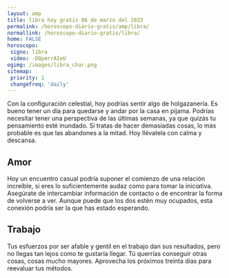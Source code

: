 ```yaml
---
layout: amp
title: libra hoy gratis 06 de marzo del 2023 
permalink: /horoscopo-diario-gratis/amp/libra/
normallink: /horoscopo-diario-gratis/libra/
home: FALSE
horoscopo:
 signo: libra
 video: -DQpmrrAIeU
ogimg: /images/libra_char.png
sitemap:
 priority: 1
 changefreq: 'daily'
---
```



Con la configuración celestial, hoy podrías sentir algo de holgazanería. Es bueno tener un día para quedarse y andar por la casa en pijama. Podrías necesitar tener una perspectiva de las últimas semanas, ya que quizás tu pensamiento esté inundado. Si tratas de hacer demasiadas cosas, lo más probable es que las abandones a la mitad. Hoy llévatela con calma y descansa.

## Amor

Hoy un encuentro casual podría suponer el comienzo de una relación increíble, si eres lo suficientemente audaz como para tomar la iniciativa. Asegúrate de intercambiar información de contacto o de encontrar la forma de volverse a ver. Aunque puede que los dos estén muy ocupados, esta conexión podría ser la que has estado esperando.

## Trabajo

Tus esfuerzos por ser afable y gentil en el trabajo dan sus resultados, pero no llegas tan lejos como te gustaría llegar. Tú querrías conseguir otras cosas, cosas mucho mayores. Aprovecha los próximos treinta días para reevaluar tus métodos.